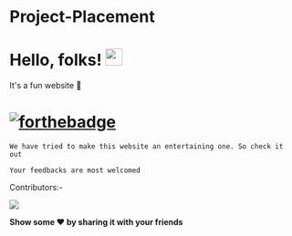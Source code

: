 # Project-Placement

# Hello, folks! <img src="https://raw.githubusercontent.com/MartinHeinz/MartinHeinz/master/wave.gif" width="30px">

It's a fun website :star_struck:

# [![forthebadge](https://forthebadge.com/images/badges/built-with-love.svg)](https://forthebadge.com)

`We have tried to make this website an entertaining one. So check it out`

```Your feedbacks are most welcomed```

Contributors:-

![](https://img.shields.io/badge/<Sameer>-<Priya>-informational?style=flat&logo=<LOGO_NAME>&logoColor=white&color=2bbc8a)

**Show some :heart: by sharing it with your friends**
